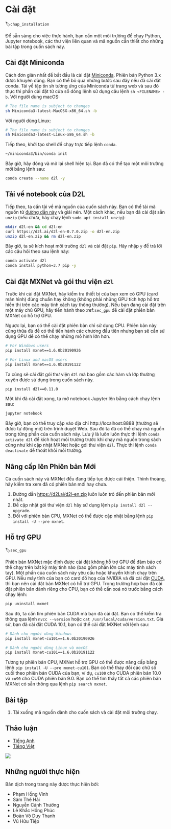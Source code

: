 <!-- =================== Bắt đầu dịch Phần 1 ================================-->
<!-- ========================================= REVISE PHẦN 1 - BẮT ĐẦU ===================================-->
<!--
# Installation
-->

# Cài đặt
:label:`chap_installation`

<!--
In order to get you up and running for hands-on learning experience,
we need to set you up with an environment for running Python,
Jupyter notebooks, the relevant libraries,
and the code needed to run the book itself.
-->

Để sẵn sàng cho việc thực hành, bạn cần một môi trường để chạy Python, Jupyter notebook, các thư viện liên quan và mã nguồn cần thiết cho những bài tập trong cuốn sách này.

<!--
## Installing Miniconda
-->

## Cài đặt Miniconda

<!--
The simplest way to get going will be to install
[Miniconda](https://conda.io/en/latest/miniconda.html). The Python 3.x version
is recommended. You can skip the following steps if conda has already been installed.
Download the corresponding Miniconda sh file from the website
and then execute the installation from the command line
using `sh <FILENAME> -b`. For macOS users:
-->

Cách đơn giản nhất để bắt đầu là cài đặt [Miniconda](https://conda.io/en/latest/miniconda.html).
Phiên bản Python 3.x được khuyên dùng.
Bạn có thể bỏ qua những bước sau đây nếu đã cài đặt conda.
Tải về tập tin sh tương ứng của Miniconda từ trang web và sau đó thực thi phần cài đặt từ cửa sổ dòng lệnh sử dụng câu lệnh `sh <FILENAME> -b`.
Với người dùng macOS:

```bash
# The file name is subject to changes
sh Miniconda3-latest-MacOSX-x86_64.sh -b
```


<!--
For Linux users:
-->

Với người dùng Linux:

```bash
# The file name is subject to changes
sh Miniconda3-latest-Linux-x86_64.sh -b
```


<!--
Next, initialize the shell so we can run `conda` directly.
-->

Tiếp theo, khởi tạo shell để chạy trực tiếp lệnh `conda`.

```bash
~/miniconda3/bin/conda init
```


<!--
Now close and re-open your current shell. You should be able to create a new
environment as following:
-->

Bây giờ, hãy đóng và mở lại shell hiện tại.
Bạn đã có thể tạo một môi trường mới bằng lệnh sau:

```bash
conda create --name d2l -y
```


<!--
## Downloading the D2L Notebooks
-->

## Tải về notebook của D2L

<!--
Next, we need to download the code of this book. You can use the
[link](https://d2l.ai/d2l-en-0.7.0.zip) to download and unzip the code.
Alternatively, if you have `unzip` (otherwise run `sudo apt install unzip`) available:
-->

Tiếp theo, ta cần tải về mã nguồn của cuốn sách này.
Bạn có thể tải mã nguồn từ [đường dẫn này](https://d2l.ai/d2l-en-0.7.0.zip) và giải nén.
Một cách khác, nếu bạn đã cài đặt sẵn `unzip` (nếu chưa, hãy chạy lệnh `sudo apt install unzip`):

```bash
mkdir d2l-en && cd d2l-en
curl https://d2l.ai/d2l-en-0.7.0.zip -o d2l-en.zip
unzip d2l-en.zip && rm d2l-en.zip
```


<!--
Now we will want to activate the `d2l` environment and install `pip`.
Enter `y` for the queries that follow this command.
-->

Bây giờ, ta sẽ kích hoạt môi trường `d2l` và cài đặt `pip`.
Hãy nhập `y` để trả lời các câu hỏi theo sau lệnh này:

```bash
conda activate d2l
conda install python=3.7 pip -y
```


<!-- =================== Kết thúc dịch Phần 1 ================================-->

<!-- =================== Bắt đầu dịch Phần 2 ================================-->

<!--
## Installing MXNet and the `d2l` Package
-->

## Cài đặt MXNet và gói thư viện `d2l`

<!--
Before installing MXNet, please first check
whether or not you have proper GPUs on your machine
(the GPUs that power the display on a standard laptop
do not count for our purposes).
If you are installing on a GPU server,
proceed to :ref:`sec_gpu` for instructions
to install a GPU-supported MXNet.
-->

Trước khi cài đặt MXNet, hãy kiểm tra thiết bị của bạn xem có GPU (card màn hình) đúng chuẩn hay không (không phải những GPU tích hợp hỗ trợ hiển thị trên các máy tính xách tay thông thường).
Nếu bạn đang cài đặt trên một máy chủ GPU, hãy tiến hành theo :ref:`sec_gpu` để cài đặt phiên bản MXNet có hỗ trợ GPU.

<!--
Otherwise, you can install the CPU version.
That will be more than enough horsepower to get you
through the first few chapters but you will want
to access GPUs before running larger models.
-->

Ngược lại, bạn có thể cài đặt phiên bản chỉ sử dụng CPU.
Phiên bản này cũng thừa đủ để có thể tiến hành các chương đầu tiên nhưng bạn sẽ cần sử dụng GPU để có thể chạy những mô hình lớn hơn.

```bash
# For Windows users
pip install mxnet==1.6.0b20190926

# For Linux and macOS users
pip install mxnet==1.6.0b20191122
```


<!--
We also install the `d2l` package that encapsulates frequently used
functions and classes in this book.
-->

Ta cũng sẽ cài đặt gói thư viện `d2l` mà bao gồm các hàm và lớp thường xuyên được sử dụng trong cuốn sách này.

```bash
pip install d2l==0.11.0
```


<!--
Once they are installed, we now open the Jupyter notebook by running:
-->

Một khi đã cài đặt xong, ta mở notebook Jupyter lên bằng cách chạy lệnh sau:

```bash
jupyter notebook
```


<!--
At this point, you can open http://localhost:8888 (it usually opens automatically) in your Web browser. Then we can run the code for each section of the book.
Please always execute `conda activate d2l` to activate the runtime environment
before running the code of the book or updating MXNet or the `d2l` package.
To exit the environment, run `conda deactivate`.
-->

Bây giờ, bạn có thể truy cập vào địa chỉ http://localhost:8888 (thường sẽ được tự động mở) trên trình duyệt Web.
Sau đó ta đã có thể chạy mã nguồn trong từng phần của cuốn sách này.
Lưu ý là luôn luôn thực thi lệnh `conda activate d2l` để kích hoạt môi trường trước khi chạy mã nguồn trong sách cũng như khi cập nhật MXNet hoặc gói thư viện `d2l`.
Thực thi lệnh `conda deactivate` để thoát khỏi môi trường.

<!-- ========================================= REVISE PHẦN 1 - KẾT THÚC ===================================-->

<!-- ========================================= REVISE PHẦN 2 - BẮT ĐẦU ===================================-->

<!--
## Upgrading to a New Version
-->

## Nâng cấp lên Phiên bản Mới

<!--
Both this book and MXNet are keeping improving. Please check a new version from time to time.
-->

Cả cuốn sách này và MXNet đều đang tiếp tục được cải thiện.
Thỉnh thoảng, hãy kiểm tra xem đã có phiên bản mới hay chưa.

<!--
1. The URL https://d2l.ai/d2l-en.zip always points to the latest contents.
2. Please upgrade the `d2l` package by `pip install d2l --upgrade`.
3. For the CPU version, MXNet can be upgraded by `pip install -U --pre mxnet`.
-->

1. Đường dẫn https://d2l.ai/d2l-en.zip luôn luôn trỏ đến phiên bản mới nhất.
2. Để cập nhật gói thư viện `d2l` hãy sử dụng lệnh `pip install d2l --upgrade`.
3. Đối với phiên bản CPU, MXNet có thể được cập nhật bằng lệnh `pip install -U --pre mxnet`.

<!-- =================== Kết thúc dịch Phần 2 ================================-->

<!-- =================== Bắt đầu dịch Phần 3 ================================-->

<!--
## GPU Support
-->

## Hỗ trợ GPU
:label:`sec_gpu`

<!--
By default, MXNet is installed without GPU support
to ensure that it will run on any computer (including most laptops).
Part of this book requires or recommends running with GPU.
If your computer has NVIDIA graphics cards and has installed [CUDA](https://developer.nvidia.com/cuda-downloads),
then you should install a GPU-enabled MXNet.
If you have installed the CPU-only version,
you may need to remove it first by running:
-->

Phiên bản MXNet mặc định được cài đặt không hỗ trợ GPU để đảm bảo có thể chạy trên bất kỳ máy tính nào (bao gồm phần lớn các máy tính xách tay).
Một phần của cuốn sách này yêu cầu hoặc khuyến khích chạy trên GPU.
Nếu máy tính của bạn có card đồ hoạ của NVIDIA và đã cài đặt [CUDA](https://developer.nvidia.com/cuda-downloads), thì bạn nên cài đặt bản MXNet có hỗ trợ GPU.
Trong trường hợp bạn đã cài đặt phiên bản dành riêng cho CPU, bạn có thể cần xoá nó trước bằng cách chạy lệnh:

```bash
pip uninstall mxnet
```


<!--
Then we need to find the CUDA version you installed.
You may check it through `nvcc --version` or `cat /usr/local/cuda/version.txt`.
Assume that you have installed CUDA 10.1,
then you can install MXNet
with the following command:
-->

Sau đó, ta cần tìm phiên bản CUDA mà bạn đã cài đặt.
Bạn có thể kiểm tra thông qua lệnh `nvcc --version` hoặc `cat /usr/local/cuda/version.txt`.
Giả sử, bạn đã cài đặt CUDA 10.1, bạn có thể cài đặt MXNet với lệnh sau:

```bash
# Dành cho người dùng Windows
pip install mxnet-cu101==1.6.0b20190926

# Dành cho người dùng Linux và macOS
pip install mxnet-cu101==1.6.0b20191122
```


<!--
Like the CPU version, the GPU-enabled MXNet can be upgraded by
`pip install -U --pre mxnet-cu101`.
You may change the last digits according to your CUDA version,
e.g., `cu100` for CUDA 10.0 and `cu90` for CUDA 9.0.
You can find all available MXNet versions via `pip search mxnet`.
-->

Tương tự phiên bản CPU, MXNet hỗ trợ GPU có thể được nâng cấp bằng lệnh `pip install -U --pre mxnet-cu101`.
Bạn có thể thay đổi các chữ số cuối theo phiên bản CUDA của bạn, ví dụ, `cu100` cho CUDA phiên bản 10.0 và `cu90` cho CUDA phiên bản 9.0.
Bạn có thể tìm thấy tất cả các phiên bản MXNet có sẵn thông qua lệnh `pip search mxnet`.


<!--
## Exercises
-->

## Bài tập

<!--
1. Download the code for the book and install the runtime environment.
-->

1. Tải xuống mã nguồn dành cho cuốn sách và cài đặt môi trường chạy.


<!--
## [Discussions](https://discuss.mxnet.io/t/2315)
-->

## Thảo luận
* [Tiếng Anh](https://discuss.mxnet.io/t/2315)
* [Tiếng Việt](https://forum.machinelearningcoban.com/c/d2l)
<!--
![](../img/qr_install.svg)
-->

![](../img/qr_install.svg)

<!-- =================== Kết thúc dịch Phần 3 ================================-->

<!-- ========================================= REVISE PHẦN 2 - KẾT THÚC ===================================-->

## Những người thực hiện
Bản dịch trong trang này được thực hiện bởi:
<!--
Tác giả của mỗi Pull Request điền tên mình và tên những người review mà bạn thấy
hữu ích vào từng phần tương ứng. Mỗi dòng một tên.

Lưu ý:
* Mỗi tên chỉ xuất hiện một lần: Nếu bạn đã dịch hoặc review phần 1 của trang này
thì không cần điền vào các phần sau nữa.
* Nếu reviewer không cung cấp tên, bạn có thể dùng tên tài khoản GitHub của họ
với dấu `@` ở đầu. Ví dụ: @aivivn.
-->

<!-- Phần 1 -->
* Phạm Hồng Vinh
* Sâm Thế Hải
* Nguyễn Cảnh Thướng
* Lê Khắc Hồng Phúc
* Đoàn Võ Duy Thanh
* Vũ Hữu Tiệp
